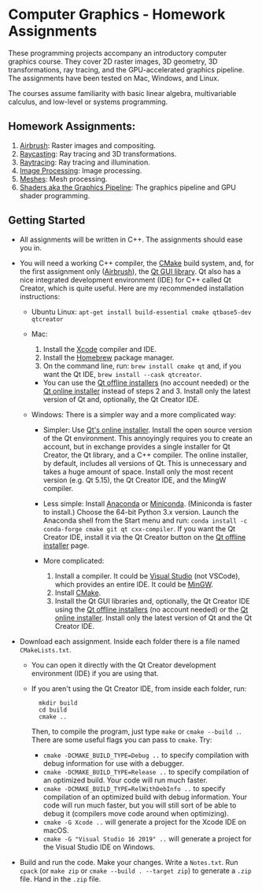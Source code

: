 Computer Graphics - Homework Assignments
========================================

These programming projects accompany an introductory computer graphics course.
They cover 2D raster images, 3D geometry, 3D transformations, ray tracing, and the GPU-accelerated graphics pipeline. The assignments have been tested on Mac, Windows, and Linux.

The courses assume familiarity with basic linear algebra, multivariable calculus, and low-level or systems programming.

Homework Assignments:
---------------------

1. [Airbrush](https://github.com/yig/graphics101-airbrush): Raster images and compositing.
2. [Raycasting](https://github.com/yig/graphics101-raycasting): Ray tracing and 3D transformations.
3. [Raytracing](https://github.com/yig/graphics101-raytracing): Ray tracing and illumination.
4. [Image Processing](https://github.com/yig/graphics101-imageprocessing): Image processing.
5. [Meshes](https://github.com/yig/graphics101-meshes): Mesh processing.
6. [Shaders aka the Graphics Pipeline](https://github.com/yig/graphics101-pipeline): The graphics pipeline and GPU shader programming.

Getting Started
---------------

* All assignments will be written in C++. The assignments should ease you in.

* You will need a working C++ compiler, the [CMake](https://cmake.org/) build system, and, for the first assignment only ([Airbrush](https://github.com/yig/graphics101-airbrush)), the [Qt GUI library](https://www.qt.io/download-open-source). Qt also has a nice integrated development environment (IDE) for C++ called Qt Creator, which is quite useful. Here are my recommended installation instructions:

    * Ubuntu Linux: `apt-get install build-essential cmake qtbase5-dev qtcreator`

    * Mac:
    
        1. Install the [Xcode](https://itunes.apple.com/us/app/xcode/id497799835) compiler and IDE.
        2. Install the [Homebrew](https://brew.sh/) package manager.
        3. On the command line, run: `brew install cmake qt` and, if you want the Qt IDE, `brew install --cask qtcreator`.
        * You can use the [Qt offline installers](https://www.qt.io/offline-installers) (no account needed) or the [Qt online installer](https://www.qt.io/download-open-source) instead of steps 2 and 3. Install only the latest version of Qt and, optionally, the Qt Creator IDE.

    * Windows: There is a simpler way and a more complicated way:

        * Simpler: Use [Qt's online installer](https://www.qt.io/download-open-source). Install the open source version of the Qt environment. This annoyingly requires you to create an account, but in exchange provides a single installer for Qt Creator, the Qt library, and a C++ compiler. The online installer, by default, includes all versions of Qt. This is unnecessary and takes a huge amount of space. Install only the most recent version (e.g. Qt 5.15), the Qt Creator IDE, and the MingW compiler.
        
        * Less simple: Install [Anaconda](https://www.anaconda.com/products/individual) or [Miniconda](https://docs.conda.io/en/latest/miniconda.html). (Miniconda is faster to install.) Choose the 64-bit Python 3.x version. Launch the Anaconda shell from the Start menu and run: `conda install -c conda-forge cmake git qt cxx-compiler`. If you want the Qt Creator IDE, install it via the Qt Creator button on the [Qt offline installer](https://www.qt.io/offline-installers) page.
        
        * More complicated:
        
            1. Install a compiler. It could be [Visual Studio](https://visualstudio.microsoft.com/) (not VSCode), which provides an entire IDE. It could be [MinGW](https://wiki.qt.io/MinGW).
            2. Install [CMake](https://cmake.org/).
            3. Install the Qt GUI libraries and, optionally, the Qt Creator IDE using the [Qt offline installers](https://www.qt.io/offline-installers) (no account needed) or the [Qt online installer](https://www.qt.io/download-open-source). Install only the latest version of Qt and the Qt Creator IDE.

* Download each assignment. Inside each folder there is a
file named `CMakeLists.txt`.

    * You can open it directly with the Qt Creator development
environment (IDE) if you are using that.

    * If you aren't using the Qt Creator IDE, from inside each folder, run:
    
            mkdir build
            cd build
            cmake ..
        
        Then, to compile the program, just type `make` or `cmake --build .`. There are some useful flags you can pass to `cmake`. Try:
        
        * `cmake -DCMAKE_BUILD_TYPE=Debug ..` to specify compilation with debug information for use with a debugger.
        * `cmake -DCMAKE_BUILD_TYPE=Release ..` to specify compilation of an optimized build. Your code will run much faster.
        * `cmake -DCMAKE_BUILD_TYPE=RelWithDebInfo ..` to specify compilation of an optimized build with debug information. Your code will run much faster, but you will still sort of be able to debug it (compilers move code around when optimizing).
        * `cmake -G Xcode ..` will generate a project for the Xcode IDE on macOS.
        * `cmake -G "Visual Studio 16 2019" ..` will generate a project for the Visual Studio IDE on Windows.

* Build and run the code. Make your changes. Write a `Notes.txt`. Run `cpack` (or `make zip` or `cmake --build . --target zip`) to generate a `.zip` file. Hand in the `.zip` file.
